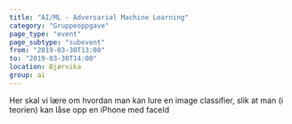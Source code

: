 ```yaml
---
title: "AI/ML - Adversarial Machine Learning"
category: "Gruppeoppgave"
page_type: "event"
page_subtype: "subevent"
from: "2019-03-30T13:00"
to: "2019-03-30T14:00"
location: Bjørvika
group: ai
---
```

Her skal vi lære om hvordan man kan lure en image classifier, slik at man (i teorien) kan låse opp en iPhone med faceId

